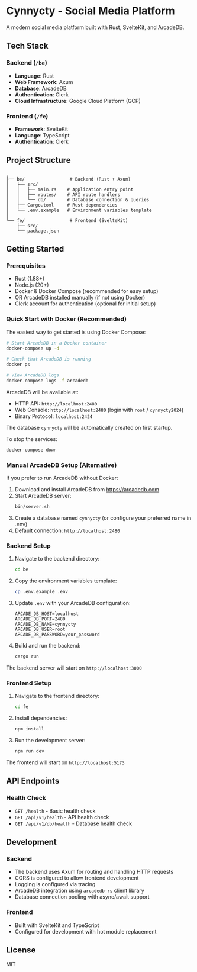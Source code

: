 # Cynnycty - Social Media Platform

A modern social media platform built with Rust, SvelteKit, and ArcadeDB.

## Tech Stack

### Backend (`/be`)
- **Language**: Rust
- **Web Framework**: Axum
- **Database**: ArcadeDB
- **Authentication**: Clerk
- **Cloud Infrastructure**: Google Cloud Platform (GCP)

### Frontend (`/fe`)
- **Framework**: SvelteKit
- **Language**: TypeScript
- **Authentication**: Clerk

## Project Structure

```
.
├── be/                 # Backend (Rust + Axum)
│   ├── src/
│   │   ├── main.rs    # Application entry point
│   │   ├── routes/    # API route handlers
│   │   └── db/        # Database connection & queries
│   ├── Cargo.toml     # Rust dependencies
│   └── .env.example   # Environment variables template
│
└── fe/                 # Frontend (SvelteKit)
    ├── src/
    └── package.json
```

## Getting Started

### Prerequisites
- Rust (1.88+)
- Node.js (20+)
- Docker & Docker Compose (recommended for easy setup)
- OR ArcadeDB installed manually (if not using Docker)
- Clerk account for authentication (optional for initial setup)

### Quick Start with Docker (Recommended)

The easiest way to get started is using Docker Compose:

```bash
# Start ArcadeDB in a Docker container
docker-compose up -d

# Check that ArcadeDB is running
docker ps

# View ArcadeDB logs
docker-compose logs -f arcadedb
```

ArcadeDB will be available at:
- HTTP API: `http://localhost:2480`
- Web Console: `http://localhost:2480` (login with `root` / `cynnycty2024`)
- Binary Protocol: `localhost:2424`

The database `cynnycty` will be automatically created on first startup.

To stop the services:
```bash
docker-compose down
```

### Manual ArcadeDB Setup (Alternative)

If you prefer to run ArcadeDB without Docker:

1. Download and install ArcadeDB from https://arcadedb.com
2. Start ArcadeDB server:
   ```bash
   bin/server.sh
   ```
3. Create a database named `cynnycty` (or configure your preferred name in .env)
4. Default connection: `http://localhost:2480`

### Backend Setup

1. Navigate to the backend directory:
   ```bash
   cd be
   ```

2. Copy the environment variables template:
   ```bash
   cp .env.example .env
   ```

3. Update `.env` with your ArcadeDB configuration:
   ```env
   ARCADE_DB_HOST=localhost
   ARCADE_DB_PORT=2480
   ARCADE_DB_NAME=cynnycty
   ARCADE_DB_USER=root
   ARCADE_DB_PASSWORD=your_password
   ```

4. Build and run the backend:
   ```bash
   cargo run
   ```

The backend server will start on `http://localhost:3000`

### Frontend Setup

1. Navigate to the frontend directory:
   ```bash
   cd fe
   ```

2. Install dependencies:
   ```bash
   npm install
   ```

3. Run the development server:
   ```bash
   npm run dev
   ```

The frontend will start on `http://localhost:5173`

## API Endpoints

### Health Check
- `GET /health` - Basic health check
- `GET /api/v1/health` - API health check
- `GET /api/v1/db/health` - Database health check

## Development

### Backend
- The backend uses Axum for routing and handling HTTP requests
- CORS is configured to allow frontend development
- Logging is configured via tracing
- ArcadeDB integration using `arcadedb-rs` client library
- Database connection pooling with async/await support

### Frontend
- Built with SvelteKit and TypeScript
- Configured for development with hot module replacement

## License

MIT
